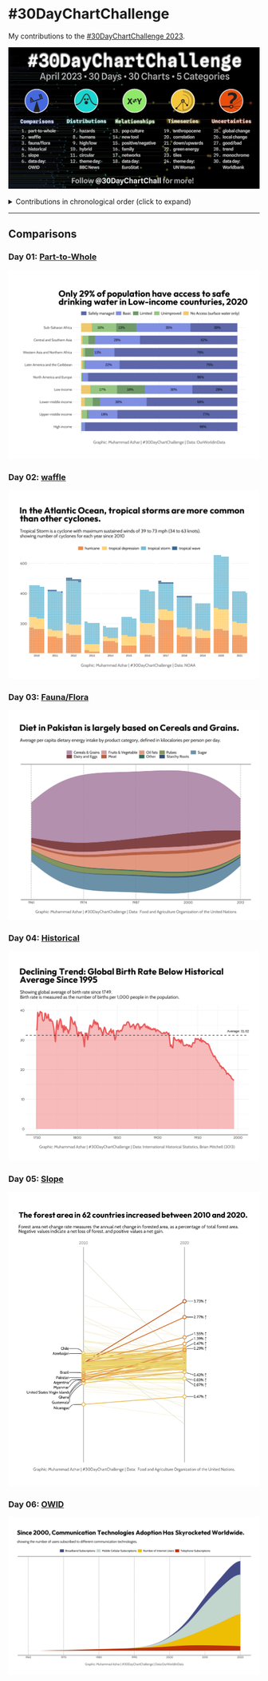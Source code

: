 # #30DayChartChallenge

My contributions to the [#30DayChartChallenge 2023](https://30daychartchallenge.org/).

![./data/covser.jpg](cover.jpg)

<details>
  <summary>Contributions in chronological order (click to expand)</summary>

<!-- toc -->
* Comparisons
  * Day 1: [Part-to-Whole](https://github.com/imagineazhar/30DayChartChallenge2023/tree/main/01-part_to_whole)
  * Day 2: [waffle](https://github.com/imagineazhar/30DayChartChallenge2023/tree/main/02-waffle)
  * Day 3: [fauna-flora](https://github.com/imagineazhar/30DayChartChallenge2023/tree/main/03-fauna_flora)
  * Day 4: [Historical](https://github.com/imagineazhar/30DayChartChallenge2023/tree/main/04-historical)
  * Day 5: [Slope](https://github.com/imagineazhar/30DayChartChallenge2023/tree/main/05-slope)
  * Day 6: [data-day-OWID]
* Distributions
  * Day 7: [Hazards]
  * Day 8: [Humans]
  * Day 9: [High/Low]
  * Day 10: [Hybrid]
  * Day 11: Circular
  * Day 12: [theme-day:BBC-News]
* Relationships
  * Day 13: [Pop-Culture]
  * Day 14: [Newtool]
  * Day 15: [Psoitive/Negative]
  * Day 16: [Family]
  * Day 17: [Networks]
  * Day 18: [data-day-EuroStat]
* Timeseries
  * Day 19: [Anthroprocene]
  * Day 20: [Correlation]
  * Day 21: [Dow/upnwards]
  * Day 22: [Green-Energy]
  * Day 23: [Tiles]
  * Day 24: [theme-day:UN-Woman]
* Uncertainties:
  * Day 25: [Global-Change]
  * Day 26: [Local-Change]
  * Day 27: [Good/bad]
  * Day 28: [Trend]
  * Day 29: [Monochrome]
  * Day 30: [Data-day-Worldbank]
<!-- tocstop -->

</details>

***

## Comparisons

### Day 01: [Part-to-Whole](https://github.com/imagineazhar/30DayChartChallenge2023/tree/main/01-part_to_whole)

![drinking water](https://github.com/imagineazhar/30DayChartChallenge2023/blob/main/01-part_to_whole/drinking-water.png)

### Day 02: [waffle](https://github.com/imagineazhar/30DayChartChallenge2023/tree/main/02-Waffle)

![Storms](https://github.com/imagineazhar/30DayChartChallenge2023/blob/main/02-Waffle/storms.png)

### Day 03: [Fauna/Flora](https://github.com/imagineazhar/30DayChartChallenge2023/tree/main/03-fauna_flora)

![Diet](https://github.com/imagineazhar/30DayChartChallenge2023/blob/main/03-fauna_flora/diet.png)

### Day 04: [Historical](https://github.com/imagineazhar/30DayChartChallenge2023/tree/main/04-historical)

![birth-rate](https://github.com/imagineazhar/30DayChartChallenge2023/blob/main/04-historical/birth-rate.png)

### Day 05: [Slope](https://github.com/imagineazhar/30DayChartChallenge2023/tree/main/05-slope)

![forest-area](https://github.com/imagineazhar/30DayChartChallenge2023/blob/main/05-slope/forest_area.png)

### Day 06: [OWID](https://github.com/imagineazhar/30DayChartChallenge2023/tree/main/06-OWID)

![comm-tech](https://github.com/imagineazhar/30DayChartChallenge2023/blob/main/06-OWID/tech.png)

